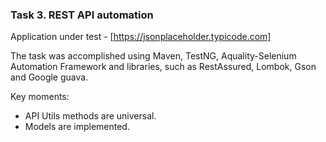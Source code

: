 ### Task 3. REST API automation

Application under test - [https://jsonplaceholder.typicode.com]

The task was accomplished using Maven, TestNG, Aquality-Selenium Automation Framework and libraries, such as RestAssured, Lombok, Gson and Google guava.

Key moments:
-   API Utils methods are universal.    
-   Models are implemented.
